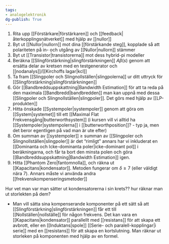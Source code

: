 ```yaml
---
tags: 
- analogelektronik
dg-publish: True
---
```

1. Rita upp [[Förstärkare|förstärkaren]] och [[feedback|återkopplingsnätverket]] med hjälp av [[nullor]]
2. Byt ut [[Nullor|nullorn]] mot dina [[förstärkande steg]], kopplade så att polariteten på in- och utgång av [[Nullor|nullorn]] stämmer
3. Byt ut [[Transistor|transistorerna]] mot dess hybrid-pi modeller
4. Beräkna [[Slingförstärkning|slingförstärkningen]] $A \beta(s)$ genom att ersätta delar av kretsen med en testgenerator och [[nodanalys]]/[[Kirchoffs lagar|kcl]] 
5. Ta fram [[Slingpoler och Slingnollställen|slingpolerna]] ur ditt uttryck för [[Slingförstärkning|slingförstärkningen]]
6. Gör [[Bandbreddsuppskattning|Bandwidth Estimation]] för att ta reda på den maximala [[Bandbredd|bandbredden]] man kan uppnå med dessa [[Slingpoler och Slingnollställen|slingpoler]]. Det görs med hjälp av [[LP-produkten]]
7. Hitta önskade [[Systempoler|systempoler]] genom att göra om [[System|systemet]] till ett [[Maximal Flat Frekvensgång|butterworthsystem]] (i kursen vill vi alltid ha [[Systempoler|systempolerna]] i [[butterworthposition]]? - typ ja, men det beror egentligen på vad man är ute efter)
8. Om summan av [[systempoler]] $\geq$ summan av [[Slingpoler och Slingnollställen|slingpoler]] är det “rimligt” annars har vi inkluderat en [[Dominanta och Icke-dominanta poler|icke-dominant pol]] i beräkningarna, och får ta bort den minsta polen och göra [[Bandbreddsuppskattning|Bandwidth Estimation]] igen.
9. Hitta [[Phantom Zero|fantomnolla]], och räkna ut [[Kapacitans|kondensator]]. Metoden fungerar om $\delta \geq 7$ (eller väldigt nära 7). Annars måste vi använda andra [[frekvenskompenseringsmetoder]]


 Hur vet man var man sätter ut kondensatorerna i sin krets?? hur räknar man ut storlekten på dem? 
 - Man vill sätta sina kompenserande komponenter på ett sätt så att [[Slingförstärkning|slingförstärkningen]] får ett till [[Nollställen|nollställe]] för någon frekvens. Det kan vara en [[Kapacitans|kondensator]] parallellt med [[resistans]] för att skapa ett avbrott, eller en [[Induktans|spole]] [[Serie- och paralell-kopplingar|i serie]] med en [[resistans]] för att skapa en kortslutning. Man räknar ut storleken på komponenten med hjälp av en formel.